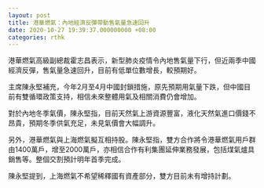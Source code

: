 ```yaml
---
layout: post
title: 港華燃氣：內地經濟反彈帶動售氣量急速回升
date: 2020-10-27 19:39:37.000000000 +08:00
categories: rthk
---
```


港華燃氣高級副總裁霍志昌表示，新型肺炎疫情令內地售氣量下行，但近兩季中國經濟反彈，售氣量急速回升，目前有低單位數增長，較預期好。

主席陳永堅補充，今年2月至4月中國封鎖措施，原先預期用氣量下跌，但中國目前有雙循環政策支持，相信未來整體用氣及相關消費仍會增加。

對於內地冬季氣價，陳永堅指，目前天然氣上游資源豐富，液化天然氣進口價錢不昂貴，預期冬季供氣充足，未見氣價會大幅調升。

另外，港華燃氣與上海燃氣擬互相持股。陳永堅指，雙方合作將令港華燃氣用戶群由1400萬戶，增至2000萬戶，亦相信合作有利集團延伸業務發展，包括煤氣爐具銷售等。整個交割預計明年首季完成。

陳永堅提到，上海燃氣不希望稀釋國有資產部分，雙方目前未有增持計劃。
